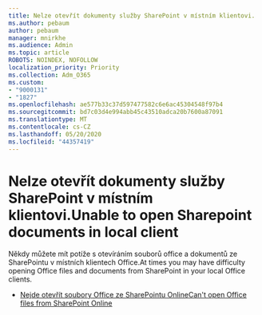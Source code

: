 ```yaml
---
title: Nelze otevřít dokumenty služby SharePoint v místním klientovi.
ms.author: pebaum
author: pebaum
manager: mnirkhe
ms.audience: Admin
ms.topic: article
ROBOTS: NOINDEX, NOFOLLOW
localization_priority: Priority
ms.collection: Adm_O365
ms.custom:
- "9000131"
- "1827"
ms.openlocfilehash: ae577b33c37d597477582c6e6ac45304548f97b4
ms.sourcegitcommit: bd7c03d4e994abb45c43510adca20b7600a87091
ms.translationtype: MT
ms.contentlocale: cs-CZ
ms.lasthandoff: 05/20/2020
ms.locfileid: "44357419"
---
```

# <a name="unable-to-open-sharepoint-documents-in-local-client"></a><span data-ttu-id="aa9c3-102">Nelze otevřít dokumenty služby SharePoint v místním klientovi.</span><span class="sxs-lookup"><span data-stu-id="aa9c3-102">Unable to open Sharepoint documents in local client</span></span>

<span data-ttu-id="aa9c3-103">Někdy můžete mít potíže s otevíráním souborů office a dokumentů ze SharePointu v místních klientech Office.</span><span class="sxs-lookup"><span data-stu-id="aa9c3-103">At times you may have difficulty opening Office files and documents from SharePoint in your local Office clients.</span></span>
- [<span data-ttu-id="aa9c3-104">Nejde otevřít soubory Office ze SharePointu Online</span><span class="sxs-lookup"><span data-stu-id="aa9c3-104">Can't open Office files from SharePoint Online</span></span>](https://docs.microsoft.com/sharepoint/troubleshoot/administration/cant-open-office-files)

